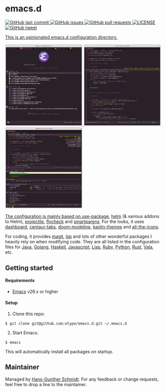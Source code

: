 # emacs.d

<p>
	<a href="https://github.com/otype/emacs.d/commits/master">
	<img src="https://img.shields.io/github/last-commit/otype/emacs.d.svg?style=flat-square&logo=github&logoColor=white" alt="GitHub last commit">
    <a href="https://github.com/otype/emacs.d/issues">
    <img src="https://img.shields.io/github/issues-raw/otype/emacs.d.svg?style=flat-square&logo=github&logoColor=white" alt="GitHub issues">
    <a href="https://github.com/otype/emacs.d/pulls">
    <img src="https://img.shields.io/github/issues-pr-raw/otype/emacs.d.svg?style=flat-square&logo=github&logoColor=white" alt="GitHub pull requests">
	<a href="https://github.com/otype/emacs.d/LICENSE">
	<img src="https://img.shields.io/github/license/otype/emacs.d" alt="LICENSE">
    <a href="https://twitter.com/intent/tweet?text=Try this Emacs configuration:&url=https%3A%2F%2Fgithub.com%2Fotype%2Femacs.d">
    <img src="https://img.shields.io/twitter/url/https/github.com/otype/emacs.d.svg?style=flat-square&logo=twitter" alt="GitHub tweet">
</p>

This is an opinionated emacs.d configuration directory.

<p float="left">
	<img src="/images/emacs.d_dashboard.png" alt="Emacs Dashboard" width="250"/>
	<img src="/images/emacs.d_coding.png" alt="Coding in Rust" width="250"/>
	<img src="/images/emacs.d_helm.png" alt="Using Helm" width="250"/>
</p>

The configuration is mainly based on [use-package](https://jwiegley.github.io/use-package/), [helm](https://emacs-helm.github.io/helm/) (& various addons to Helm), [projectile](https://docs.projectile.mx/projectile/index.html), [flycheck](https://www.flycheck.org/en/latest/) and [smartparens](https://github.com/Fuco1/smartparens). For the looks, it uses [dashboard](https://github.com/emacs-dashboard/emacs-dashboard), [centaur-tabs](https://github.com/ema2159/centaur-tabs), [doom-modeline](https://seagle0128.github.io/doom-modeline/), [kaolin-themes](https://github.com/ogdenwebb/emacs-kaolin-themes) and [all-the-icons](https://github.com/domtronn/all-the-icons.el).

For coding, it provides  [magit](https://magit.vc/), [lsp](https://emacs-lsp.github.io/lsp-mode/) and lots of other wonderful packages I heavily rely on when modifying code. They are all listed in the configuration files for [Java](/elisp/lang-java.el), [Golang](/elisp/lang-go.el), [Haskell](/elisp/lang-haskell.el), [Javascript](/elisp/lang-javascript.el), [Lisp](/elisp/lang-lisp.el), [Ruby](/elisp/lang-ruby.el), [Python](/elisp/lang-python.el), [Rust](/elisp/lang-rust.el), [Vala](/elisp/lang-vala.el), etc.

## Getting started

#### Requirements

- [Emacs](https://www.gnu.org/software/emacs/) v26.x or higher

#### Setup

1. Clone this repo:

```console
$ git clone git@github.com:otype/emacs.d.git ~/.emacs.d
```

2. Start Emacs:

```console
$ emacs
```

This will automatically install all packages on startup.

## Maintainer

Managed by [Hans-Gunther Schmidt](mailto:hans@otype.de). For any feedback or change requests, feel free to drop a line to the maintainer.
